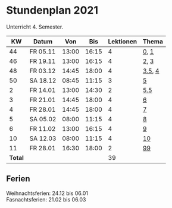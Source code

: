 # Stundenplan 2021

Unterricht 4. Semester.

| KW        | Datum    | Von   | Bis   | Lektionen | Thema                                              |
| --------- | -------- | ----- | ----- | --------- | -------------------------------------------------- |
| 44        | FR 05.11 | 13:00 | 16:15 | 4         | [0](topic-0/README.md), [1](topic-1/README.md)     |
| 46        | FR 19.11 | 13:00 | 16:15 | 4         | [2](topic-2/README.md), [3](topic-3/README.md)     |
| 48        | FR 03.12 | 14:45 | 18:00 | 4         | [3.5](topic-3-5/README.md), [4](topic-4/README.md) |
| 50        | SA 18.12 | 08:45 | 11:15 | 3         | [5](topic-5/README.md)                             |
| 2         | FR 14.01 | 13:00 | 14:30 | 2         | [5.5](topic-5-5/README.md)                         |
| 3         | FR 21.01 | 14:45 | 18:00 | 4         | [6](topic-6/README.md)                             |
| 4         | FR 28.01 | 14:45 | 18:00 | 4         | [7](topic-7/README.md)                             |
| 5         | SA 05.02 | 08:00 | 11:15 | 4         | [8](topic-8/README.md)                             |
| 6         | FR 11.02 | 13:00 | 16:15 | 4         | [9](topic-9/README.md)                             |
| 10        | SA 12.03 | 08:00 | 11:15 | 4         | [10](topic-10/README.md)                           |
| 11        | FR 28.01 | 16:30 | 18:00 | 2         | [99](topic-99/readme.md)                           |
| **Total** |          |       |       | 39        |                                                    |
<!-- TBLFM: @>$5=sum(@I..@-1) -->

## Ferien

Weihnachtsferien: 24.12 bis 06.01\
Fasnachtsferien: 21.02 bis 06.03
